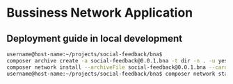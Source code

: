# Bussiness Network Application
## Deployment guide in local development
```bash
username@host-name:~/projects/social-feedback/bna$ 
composer archive create -a social-feedback@0.0.1.bna -t dir -n . -u yes
composer network install --archiveFile social-feedback@0.0.1.bna --card PeerAdmin@hlfv1
username@host-name:~/projects/social-feedback/bna$ composer network start --networkName social-feedback --networkVersion 0.0.1 --card PeerAdmin@hlfv1  --networkAdmin admin --networkAdminEnrollSecret adminpw
```